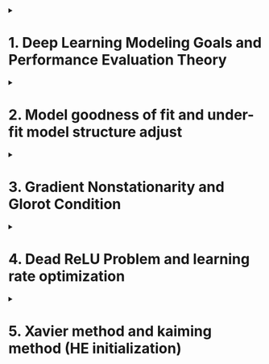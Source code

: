 

<details>
<summary><h1>1. Deep Learning Modeling Goals and Performance Evaluation Theory</h1></summary>


## 1.1 Setup package automatic load in Jupyter initialization process
- Find .ipython/profile_default/startup. If not there, create it.
- create start.py file inside that folder
- input following codes:
  
```python
import random

import time

import math

import matplotlib as mpl
import matplotlib.pyplot as plt
from mpl_toolkits.mplot3d import Axes3D

import numpy as np

import pandas as pd

import torch
from torch import nn, optim
import torch.nn.functional as F
from torch.utils.data import Dataset, TensorDataset, DataLoader

from torchLearning import *

from IPython.core.interactiveshell import InteractiveShell
InteractiveShell.ast_node_interactivity = "all"
```

- restart ipy to check

## 1.2 Machine Learning Goals and Model Evaluation Methods


## 1.3 Manually implement splitting traing and test dataset

```python

def data_split(features, labels, rate=0.7):
  num_examples=len(features)
  indices=list(range(num_examples))
  random.shuffle(indices)
  num_train=int(num_examples*rate)
  indices_train=torch.tensor(indices[:num_train])
  indices_test=torch.tensor(indices[num_train:])
  Xtrain=features[indices_train]
  ytrain=labels[indices_train]
  Xtest=features[indices_test]
  ytest=labels[indices_test]
  return Xtrain, Xtest, ytrain, ytest

torch.manual_seed(420)
features, labels=tensorGenReg()

Xtrain, Xtest, ytrain, ytest=data_split(features, labels)

batch_size=10
lr=0.03
num_epochs=5
w=torch.zeros(3,1, requires_grad=True)

net=linreg
loss=MSE_loss

for epoch in range(num_epochs):
  for X,y in data_iter(batch_size, Xtrain, ytrain):
    l=loss(net(X,w),y)
    l.backward()
    sgd(w,lr)

MSE_loss(torch.mm(Xtrain, w), ytrain)
MSE_loss(torch.mm(Xtest, w), ytest)

```

## 1.4 Dataset and DataLoader introduction and dataset split function

### 1.4.1 Dataset and DataLoader instructions

Considering that deep learning usually process large dataset, therefore it's not possible that create a new set and store the data. PyTorch usually store the data by mapping the indexing.

```python
from torch.utils.data import random_split

t=torch.arange(12).reshape(4,3)

random_split(t, [2,2])

```

```python
class LBCDataset(Dataset):
  def __init__(self,data):
    self.features=data.data
    self.labels=data.target
    self.lens=len(data.data)

  def __getitem__(self, index):
    return self.features[index,:], self.labels[index]

  sef __len__(self):
    return self.lens

data=LBC()
LBC_data=LBCDataset(data)

LBC_data.lens

LBC_data.__getitem__[2]

LBC_data.features[2]

LBC_data.labels[2]

LBC_train, LBC_test = random_split(LBC_data, [num_train, num_test])

LBC_train.dataset == LBC_data

LBC_train.indices[:10]

```
Although data processing using PyTorch seems more complicated, it is very necessary to use PyTorch to pre-process the data, especially for the large scale, non-structural data.
We have to use DataLoader function to transfer the data from normal condition to "can be modeled" condition. The "can be modeled" condition means that after DataLoader function, data not included original data information, but also included process method information, such as number of batches, batch_size, shuffle, num_worker, etc.

```python
train_loader=DataLoader(LBC_train, batch_size=10, shuffle=True)
test_loader=DataLoader(LBC_test, batch_size=10, shuffle=False)

train_loader.dataset
```

The above codes can be summarized as follows, you can image that the encapsulation process is a mapped storage as follows

![Data Encapsulation](/_Deep_Learning_using_PyTorch/imgs/Data_encapsulation.png)

The above figure can be codes as follows
```python
class LBCDataset(Dataset):
  def __init__(self,data):
    self.features=data.data
    self.labels=data.target
    self.lens=len(data.data)

  def __getitem__(self, index):
    return self.features[index,:], self.labels[index]

  sef __len__(self):
    return self.lens

data=LBC()
LBC_data=LBCDataset(data)   #encapsulation

LBC_train, LBC_test = random_split(LBC_data, [num_train, num_test])   #split

train_loader=DataLoader(LBC_train, batch_size=10, shuffle=True)    #load
test_loader=DataLoader(LBC_test, batch_size=10, shuffle=False)
```

The reason that we use process data with above figure (**class->encapsulation->load->modeling** rather than directly modeling with data) is that
- This process fit not only structural data but also non-structural data
- A lot of functions such as random_split can be used after data encapsulation

> [!TIP]
> A lot of references use scikit-learn's train_test_split function for PyTroch deep learning modeling to split the data. This is very convenient, but this method is not suitable for spliting large dataset and it will use huge computational resource. Because after this split it will output real entity objects, which use a lot of space if the original dataset is large.
> Best practice is that we use PyTroch's function and class. If there are not any, we'd better manually create class and functions to process tensors. Last will be the using scikit-learn functions
> **PyTorch original functions and class > Manually create functions based on tensors > Scikit-Learn function**

  
### 1.4.2 Modeling process and evaluation

```python
features, labels = tensorGenReg()
features = features[:,:-1]

class GenData(Dataset):
  def __init__(self, features, labels):
    self.features=features
    self.labels=labels
    self.lens=len(features)

  def __getitem__(self, index):
    return self.features[index,:],self.labels[index]

  def __len__(self):
    return self.lens

data=GenData(features, labels)

num_train=int(data.lens*0.7)
num_test=data.lens-num_train
data_train, data_test=random_split(data, [num_train, num_test])

train_loader=DataLoader(data_train, batch_size=10, shuffle=True)
test_loader=DataLoader(data_test, batch_size=10, shuffle=True)

batch_size=10
lr=0.03
num_epochs=3

# define model -> instanlize model -> loss function -> optimization method -> train model
class LR(nn.Module):
  def __init__(self, in_features=2, out_features=1):
    super(LR, self).__init__()
    self.linear=nn.Linear(in_features, out_features)

  def forward(self, x):
    out=self.linear(x)
    return out

LR_model=LR()

criterion=nn.MSELoss()

optimizer=optim.SGD(LR_model.parameters(), lr=0.03)

def fit(net, criterion, optimizer, batchdata, epochs=3):
  for epoch in range(epochs):
    for X,y in batchdata:
      yhat=net.forward(X)
      loss=criterion(yhat,y)
      optimizer.zero_grad()
      loss.backward()
      optimizer.step()

fit(net=LR_model,
    criterion=criterion,
    optimizer=optimizer,
    batchdata=train_loader,
    epochs=num_epochs)

LR_model

list(LR_model.parameters())

F.mes_loss(LR_model(data[data_train.indices][0], data[data_train.indices][1])) # calculate mse with train dataset

F.mes_loss(LR_model(data[data_train.indices][0], data[data_train.indices][1])) # calculate mse with test dataset

```
Remember we used to use Tensor's functions to do the same thing, but muct easier. As following shows using tensordata function,
```Python
torch.manual_seed(420)

features, labels=tensorGenCla(num_class=2)
labels=labels.float()
data=TensorDataset(features, labels)
batchData=DataLoader(data, batch_size=batch_size, shuffle=True)
```


## 1.5 More functions

- Data encapsulation, data split and load functions
```python
def split_loader(features, labels, batch_size=10, rate=0.7):
  data=GenData(features, labels)
  num_train=int(data.lens*0.7)
  num_test=data.lens-num_train
  data_train, data_test=random_split(data, [num_train, num_test])
  train_loader=DataLoader(data_train, batch_size=batch_size, shuffle=True)
  test_loader=DataLoader(data_test, batch_size=batch_size, shuffle=False)
  return(train_loader, test_loader)
```

Test the above function
```python
torch.manual_seed(420)

features, labels=tensorGenReg()

feature = features[:,:-1]

train_loader, test_loader=split_loader(features, labels)

train_loader.dataset[0]
```

- Model training function
```python
def fit(net, criterion, optimizer, batchdata, epochs=3, cla=False):
  for epoch in range(epochs):
    for X,y in batchdata:
      if cla==True:
        y=y.flatten().long()
      yhat=net.forward(X)
      loss=criterion(yhat,y)
      optimizer.zero_grad()
      loss.backward()
      optimizer.step()
```

- MSE calculation function
```python
def mse_cal(data_loader, net):
  data=data_loader.dataset
  X=data[:][0]
  y=data[:][1]
  yhat=net(X)
  return F.mse_loss(yhat,y)
```

- Accuracy calculation function
```python
def accuracy_cal(data_loader, net):
  data=data_loader.dataset
  X=data[:][0]
  y=data[:][1]
  zhat=net(X)
  soft_z=F.softmax(zhat,1)
  acc_bool=torch.argmax(soft_z,1).flatten()==y.flatten()
  acc=torch.mean(acc_bool.float())
  return acc
```
Use the following code to test function
```python

torch.manual_seed(420)
features, labels=tensorGenCla()
train_loader, test_loader=split_loader(features, labels)

class softmaxR(nn.Module):
  def __init__(self, in_features=2, out_features=3, bias=False):
    super(softmaxR, self).__init__()
    self.linear=nn.Linear(in_features, out_features)

  def forward(self, x):
    out=self.linear(x)
    return out

softmax_model=softmaxR()

criterion=nn.CrossEntropyLoss()

optimizer=optim.SGD(softmax_model.parameters(), lr=lr)

fit(net=softmax_model,
    criterion=criterion,
    optimizer=optimizer,
    batchdata=train_loader,
    eopchs=num_epochs,
    cla=True)

m_accuracy

accuracy_cal(train_loader, softmax_model)

accuracy_cal(test_loader, softmax_model)

```
</details>



<details>
<summary><h1>2. Model goodness of fit and under-fit model structure adjust</h1></summary>
## 2.1 Model goodness of fit

> [!TIP]
> Strictly Speaking
> We divide dataset into train, validate and test.
> Train dataset is used to train model
> Test dataset is used to test model
> Validation dataset is also used to train model, but validation is not train model parameters, but model hyper parameters. 

> [!TIP]
> Un-Strictly Speaking
> Validation and test are mixed used

Underfit and Overfit

## 2.2 Model underfit examples
Use linear regression to fit high order equation, then model underfit will happen.

- Create dataset

```python
torch.manual_seed(420)

features, labels = tensorGenReg(w=[2,-1], bias=False, deg=2)

plt.subplot(121)
plt.scatter(features[:,0], labels)
plt.subplot(122)
plt.scatter(features[:,1], labels)

train_loader, test_loader = split_loader(features, labels)
```

- Train model
```python
class LR_class(nn.Module):
  def __init__(self, in_features=2, out_features=1):
    super(LR_class, self).__init__()
    self.linear=nn.Linear(in_features, out_features)

  def forward(self, x):
    out=self.linear(x)
    return out

torch.manual_seed(420)

LR=LR_class()

train_l=[]
test_l=[]

num_epochs=20

for epochs in range(num_epochs):
  fit(net=LR,
      criterion=nn.MSELoss(),
      optimizer=optim.SGD(LR.parameters(), lr=0.03),
      batchdata=train_loader,
      epochs=epochs)
  train_l.append(mse_cal(train_loader, LR).detach().numpy())
  test_l.append(mse_cal(test_loader, LR).detach().numpy())

plt.plot(list(range(num_epochs)), train_l, label='train_mse')

plt.plot(list(range(num_epochs)), test_l, label='test_mse')

plt.legend(loc=1)
```
Based on the above figure, we can conclude that model is under fitted

Put the following codes in a py file
```python
def model_train_test(model,
                    train_data,
                    test_data,
                    num_epochs=20,
                    criterion=nn.MSELoss(),
                    optimizer=optim.SGD,
                    lr=0.03,
                    cla=False,
                    eva=mse_cal)
  train_l=[]
  test_l=[]

  for epochs in range(num_eopchs):
    fit(net=model,
        criterion=criterion,
        optimizer=optimizer(model.parameters(), lr=lr),
        batchdata=train_data,
        epochs=epochs,
        cla=cla)
    train_l.append(eva(train_data, model).detach())
    test_l.append(eva(test_data, model).detach())

``` 
Test the above codes
```python
torch.manual_seed(420)

LR=LR_class()

train_l, test_l=model_train_test(LR,
                                train_loader,
                                test_loader,
                                num_eopchs=20,
                                criterion=nn.MSELoss(),
                                optimizer=optim.SGD,
                                lr=0.03,
                                cla=False,
                                eva=mse_cal)

plt.plot(list(range(num_epochs)), train_l, label='train_mse')

plt.plot(list(range(num_epochs)), test_l, label='test_mse')

plt.legend(loc=1)
```

Add one more hidden layer but not add activation function with following codes
```python
class LR_class1(nn.Module):
  def __init__(self, in_features=2, n_hidden=4, out_features=1):
    super(LR_class1, self).__init__()
    self.linear1=nn.Linear(in_features, n_hidden)
    self.linear2=nn.Linear(n_hidden, out_features)

  def forward(self, x):
    z1=self.linear1(x)
    out=self.linear2(z1)
    return out
```
## 2.3 Activation function comparision

sigmoid, tanh, relu

Add **sigmoid** activation function but not add layer number with following codes
```python
class Sigmoid_class1(nn.Module):
  def __init__(self, in_features=2, n_hidden=4, out_features=1):
    super(Sigmoid_class1, self).__init__()
    self.linear1=nn.Linear(in_features, n_hidden, bias=bias)
    self.linear2=nn.Linear(n_hidden, out_features, bias=bias)

  def forward(self, x):
    z1=self.linear1(x)
    p1=torch.sigmoid(z1)
    out=self.linear2(p1)
    return out
```

Add **tanh** activation function but not add layer number with following codes
```python
class tanh_class1(nn.Module):
  def __init__(self, in_features=2, n_hidden=4, out_features=1):
    super(tanh_class1, self).__init__()
    self.linear1=nn.Linear(in_features, n_hidden, bias=bias)
    self.linear2=nn.Linear(n_hidden, out_features, bias=bias)

  def forward(self, x):
    z1=self.linear1(x)
    p1=torch.tanh(z1)
    out=self.linear2(p1)
    return out
```

Add **ReLU** activation function but not add layer number with following codes
```python
class ReLU_class1(nn.Module):
  def __init__(self, in_features=2, n_hidden=4, out_features=1):
    super(ReLU_class1, self).__init__()
    self.linear1=nn.Linear(in_features, n_hidden, bias=bias)
    self.linear2=nn.Linear(n_hidden, out_features, bias=bias)

  def forward(self, x):
    z1=self.linear1(x)
    p1=torch.relu(z1)
    out=self.linear2(p1)
    return out
```
- Instantlize models
```python
torch.manual_seed(420)

LR1=LR_class1()

sigmoid_model1=Sigmoid_class1()
tanh_model1=tanh_class1()
relu_model1=ReLU_class1()

model_1=[LR1, sigmoid_model1, tanh_model1, relu_model1]
name_1=['LR1', 'sigmoid_model1', 'tanh_model1', 'relu_model1']
```

- Define core parameters
```python
num_epochs=30
lr=0.03
```
- Store MSE for train and test dataset
```python
mse_train=torch.zeros(len(model_l), num_epochs)
mse_test=torch.zeros(len(model_l), num_epochs)
```

- Train model

```python
for epochs in range(num_epochs):
  for i, model in enumerate(model_1):
    fit(net=model,
        criterion=nn.MSELoss(),
        optimizer=optim.SGD(model.parameters(), lr=lr),
        batchdata=train_loader,
        epochs=epochs)

    mse_train[i][epochs]=mse_cal(train_loader, model).detach()

    mse_test[i][epochs]=mse_cal(test_loader, model).detach()
```
- Plot to compare results
```python

for i, name in enumerate(name_l):
  plt.plot(list(range(num_epochs)), mse_train[i], label=name)
plt.legend(loc=1)
plt.title('mse_train')

```

> [!IMPORTANT]
> Overlay (over stack) ReLU activation function may cause model not useable.
> Overlay (over stack) Sigmoid activation function may cause model not useable.
> Overlay (over stack) tanh activation function may cause model not useable.

## 2.5 Neural Network Structure Optimization 

- parameters vs hyper-parameters

- How to select neural network structures (gridsearch, AutoML, etc.)
  - Number of layers.
    - <3
    - [3,6]
    - >6
  - Number of nuerons each layer

- Avoid to mixly use activation functions

## 2.6 Randomly create loss function phenomena

- Is the loss function not changed during the training process? Like walking down from mountain top to down?
- Why loss function is decreasing but model evaluation criteria is fluctuating?

**If we use SGD or mini batch GD, in other words as long as we don't use batch GD, then the mountain will be changed for each iteration step.**

'[BGD vs SGD vs MBGD](https://zhuanlan.zhihu.com/p/25765735).


</details>



<details>
<summary><h1>3. Gradient Nonstationarity and Glorot Condition</h1></summary>

[Gradient Nonstationarity and Glorot Condition](https://blog.csdn.net/Grateful_Dead424/article/details/123235167).

[Gradient disappear and explosion](https://zhuanlan.zhihu.com/p/498525410).

## 3.3 Zero-Centered Data and Glorot condition
In order to solve the gradient nonstationarity, there are totally five methods:
- Parameter initialization method
- Data normalization method
- Derived activation method
- Adjust learning rate method
- Gradient descent optimization method

</details>


<details>
<summary><h1>4. Dead ReLU Problem and learning rate optimization</h1></summary>

nn.Sequential can only do linear structure model.
We can use class method to define model. Also, we can use nn.Sequential method to define model.

Use nn.init method

</details>

<details>
<summary><h1>5. Xavier method and kaiming method (HE initialization)</h1></summary>

These two methods are mainly about **parameters initialization method**. Xavier method is for tanh and Sigmoid activation method, and kaiming method (HE initialization) is for ReLU activation function.









</details>
